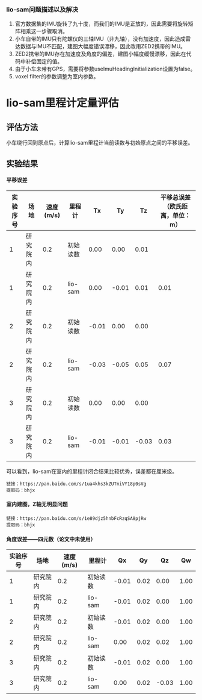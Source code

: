 ### lio-sam问题描述以及解决

1. 官方数据集的IMU旋转了九十度，而我们的IMU是正放的，因此需要将旋转矩阵相乘这一步骤取消。
2. 小车自带的IMU只有陀螺仪的三轴IMU（非九轴），没有加速度，因此造成雷达数据与IMU不匹配，建图大幅度错误漂移，因此改用ZED2携带的IMU。
3. ZED2携带的IMU存在加速度及角度的偏差，建图小幅度缓慢漂移，因此在代码中补偿固定的值。
4. 由于小车未带有GPS，需要将参数useImuHeadingInitialization设置为false。
5. voxel filter的参数调整为室内参数。

# lio-sam里程计定量评估

## 评估方法

小车绕行回到原点后，计算lio-sam里程计当前读数与初始原点之间的平移误差。

## 实验结果

#### 平移误差

实验序号|场地|速度(m/s)|里程计|Tx|Ty|Tz|平移总误差（欧氏距离，单位：m）|
-|-|-|-|-|-|-|-|
1|研究院内|0.2|初始读数|0.00|0.00|0.01||
1|研究院内|0.2|lio-sam|0.00|-0.01|0.01|0.01|
2|研究院内|0.2|初始读数|-0.01|0.00|0.00||
2|研究院内|0.2|lio-sam|-0.03|-0.05|0.05|0.07|
3|研究院内|0.2|初始读数|0.00|0.00|0.00||
3|研究院内|0.2|lio-sam|-0.01|-0.01|-0.03|0.03|

可以看到，lio-sam在室内的里程计闭合结果比较优秀，误差都在厘米级。

```
链接：https://pan.baidu.com/s/1ua4khs3kZUTniVY18p0sVg 
提取码：bhjx 
```

#### 室内建图，Z轴无明显问题

```
链接：https://pan.baidu.com/s/1e89djz5hnbFcRzqSA8pjRw 
提取码：bhjx
```

#### 角度误差——四元数（论文中未使用）

实验序号|场地|速度(m/s)|里程计|Qx|Qy|Qz|Qw|
-|-|-|-|-|-|-|-|
1|研究院内|0.2|初始读数|-0.01|0.02|0.00|1.00|
1|研究院内|0.2|lio-sam|-0.01|0.02|0.00|1.00|
2|研究院内|0.2|初始读数|-0.01|0.02|0.00|1.00|
2|研究院内|0.2|lio-sam|0.00|0.02|0.02|1.00|
3|研究院内|0.2|初始读数|-0.01|0.02|0.00|1.00|
3|研究院内|0.2|lio-sam|0.00|0.02|-0.03|1.00|